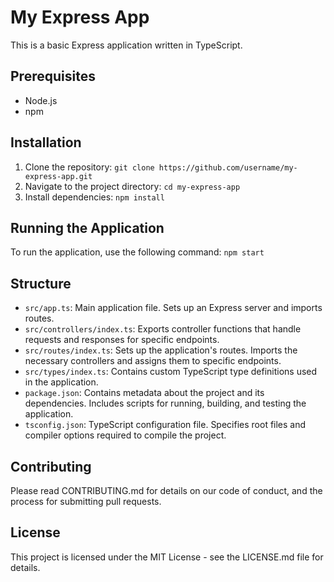 # My Express App

This is a basic Express application written in TypeScript.

## Prerequisites

- Node.js
- npm

## Installation

1. Clone the repository: `git clone https://github.com/username/my-express-app.git`
2. Navigate to the project directory: `cd my-express-app`
3. Install dependencies: `npm install`

## Running the Application

To run the application, use the following command: `npm start`

## Structure

- `src/app.ts`: Main application file. Sets up an Express server and imports routes.
- `src/controllers/index.ts`: Exports controller functions that handle requests and responses for specific endpoints.
- `src/routes/index.ts`: Sets up the application's routes. Imports the necessary controllers and assigns them to specific endpoints.
- `src/types/index.ts`: Contains custom TypeScript type definitions used in the application.
- `package.json`: Contains metadata about the project and its dependencies. Includes scripts for running, building, and testing the application.
- `tsconfig.json`: TypeScript configuration file. Specifies root files and compiler options required to compile the project.

## Contributing

Please read CONTRIBUTING.md for details on our code of conduct, and the process for submitting pull requests.

## License

This project is licensed under the MIT License - see the LICENSE.md file for details.